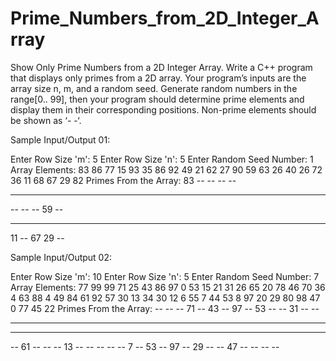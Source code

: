 # Prime_Numbers_from_2D_Integer_Array

Show Only Prime Numbers from a 2D Integer Array.
Write a C++ program that displays only primes from a 2D array. Your program’s
inputs are the array size n, m, and a random seed. Generate random numbers in
the range[0.. 99], then your program should determine prime elements and
display them in their corresponding positions. Non-prime elements should be
shown as ‘- -‘.

Sample Input/Output 01:

Enter Row Size 'm': 5
Enter Row Size 'n': 5
Enter Random Seed Number: 1
Array Elements:
  83  86  77  15  93
  35  86  92  49  21
  62  27  90  59  63
  26  40  26  72  36
  11  68  67  29  82
Primes From the Array:
  83  --  --  --  --
  --  --  --  --  --
  --  --  --  59  --
  --  --  --  --  --
  11  --  67  29  --

Sample Input/Output 02:

Enter Row Size 'm': 10
Enter Row Size 'n': 5
Enter Random Seed Number: 7
Array Elements:
  77  99  99  71  25
  43  86  97   0  53
  15  21  31  26  65
  20  78  46  70  36
   4  63  88   4  49
  84  61  92  57  30
  13  34  30  12   6
  55   7  44  53   8
  97  20  29  80  98
  47   0  77  45  22
Primes From the Array:
  --  --  --  71  --
  43  --  97  --  53
  --  --  31  --  --
  --  --  --  --  --
  --  --  --  --  --
  --  61  --  --  --
  13  --  --  --  --
  --   7  --  53  --
  97  --  29  --  --
  47  --  --  --  --
